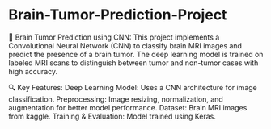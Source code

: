 # Brain-Tumor-Prediction-Project

🧠 Brain Tumor Prediction using CNN:
This project implements a Convolutional Neural Network (CNN) to classify brain MRI images and predict the presence of a brain tumor. The deep learning model is trained on labeled MRI scans to distinguish between tumor and non-tumor cases with high accuracy.

🔍 Key Features:
Deep Learning Model: Uses a CNN architecture for image classification.
Preprocessing: Image resizing, normalization, and augmentation for better model performance.
Dataset: Brain MRI images from kaggle.
Training & Evaluation: Model trained using Keras.

